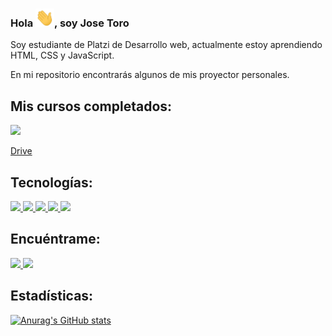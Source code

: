 ### Hola <img src="https://raw.githubusercontent.com/parth-27/parth-27/master/Hi.gif" width="30px">, soy Jose Toro

Soy estudiante de Platzi de Desarrollo web, actualmente estoy aprendiendo HTML, CSS y JavaScript.

En mi repositorio encontrarás algunos de mis proyector personales.

## <strong>Mis cursos completados:</strong>
<a href="https://drive.google.com/drive/folders/1UyfaDtlsXhWXKRys7ALl6yWxsL1PMm-M?usp=share_link" target="_blank">
  <img src="https://upload.wikimedia.org/wikipedia/commons/thumb/1/12/Google_Drive_icon_%282020%29.svg/1200px-Google_Drive_icon_%282020%29.svg.png?&style=for-the-badge&logo=linkedin&logoColor=white" width="30px">
  <p >Drive</p>
</a>


## <strong>Tecnologías:</strong>
<a href="https://www.w3schools.com/html/">
  <img src="https://img.shields.io/badge/html5%20-%23E34F26.svg?&style=for-the-badge&logo=html5&logoColor=white"/>
</a>
<a href="https://www.w3schools.com/css/">
  <img src="https://img.shields.io/badge/css3%20-%231572B6.svg?&style=for-the-badge&logo=css3&logoColor=white"/>
</a>
<a href="https://www.javascript.com/">
  <img src="https://img.shields.io/badge/javascript%20-%23323330.svg?&style=for-the-badge&logo=javascript&logoColor=%23F7DF1E"/>
</a>
<a href="https://git-scm.com/">
  <img src="https://img.shields.io/badge/git%20-%23F05033.svg?&style=for-the-badge&logo=git&logoColor=white"/>
</a>
<a href="https://github.com">
  <img src="https://img.shields.io/badge/github%20-%23121011.svg?&style=for-the-badge&logo=github&logoColor=white"/>
</a>

## <strong>Encuéntrame:</strong>
<a href="https://www.linkedin.com/in/josetvasco" target="_blank">
  <img src="https://img.shields.io/badge/LinkedIn-%230077B5.svg?&style=for-the-badge&logo=linkedin&logoColor=white">
</a>
<a href="https://twitter.com/_p4r7h" target="_blank">
    <img src="https://img.shields.io/badge/twitter-%230077D4.svg?&style=for-the-badge&logo=twitter&logoColor=white">
</a>

## <strong>Estadísticas:</strong>
[![Anurag's GitHub stats](https://github-readme-stats.vercel.app/api?username=josetvasco)](https://github.com/anuraghazra/github-readme-stats)


<!--
**josetvasco/josetvasco** is a ✨ _special_ ✨ repository because its `README.md` (this file) appears on your GitHub profile.

Here are some ideas to get you started:

- 🔭 I’m currently working on ...
- 🌱 I’m currently learning ...
- 👯 I’m looking to collaborate on ...
- 🤔 I’m looking for help with ...
- 💬 Ask me about ...
- 📫 How to reach me: ...
- 😄 Pronouns: ...
- ⚡ Fun fact: ...
-->
